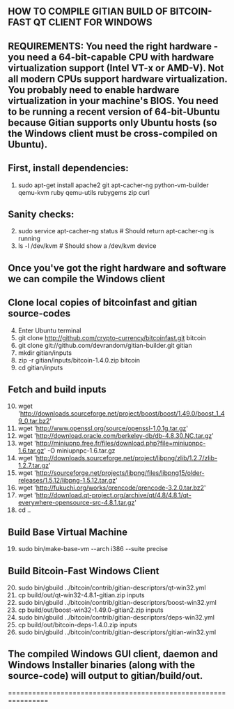 ## HOW TO COMPILE GITIAN BUILD OF BITCOIN-FAST QT CLIENT FOR WINDOWS

## REQUIREMENTS:  You need the right hardware - you need a 64-bit-capable CPU with hardware virtualization support (Intel VT-x or AMD-V). Not all modern CPUs support hardware virtualization.  You probably need to enable hardware virtualization in your machine's BIOS. You need to be running a recent version of 64-bit-Ubuntu because Gitian supports only Ubuntu hosts (so the Windows client must be cross-compiled on Ubuntu).

## First, install dependencies:

1. sudo apt-get install apache2 git apt-cacher-ng python-vm-builder qemu-kvm ruby qemu-utils rubygems zip curl

## Sanity checks:

2. sudo service apt-cacher-ng status   # Should return apt-cacher-ng is running
3. ls -l /dev/kvm   # Should show a /dev/kvm device

## Once you've got the right hardware and software we can compile the Windows client

## Clone local copies of bitcoinfast and gitian source-codes

4. Enter Ubuntu terminal
5. git clone http://github.com/crypto-currency/bitcoinfast.git bitcoin
6. git clone git://github.com/devrandom/gitian-builder.git gitian
7. mkdir gitian/inputs
8. zip -r gitian/inputs/bitcoin-1.4.0.zip bitcoin
9. cd gitian/inputs

## Fetch and build inputs

10. wget 'http://downloads.sourceforge.net/project/boost/boost/1.49.0/boost_1_49_0.tar.bz2'
11. wget 'http://www.openssl.org/source/openssl-1.0.1g.tar.gz'
12. wget 'http://download.oracle.com/berkeley-db/db-4.8.30.NC.tar.gz'
13. wget 'http://miniupnp.free.fr/files/download.php?file=miniupnpc-1.6.tar.gz' -O miniupnpc-1.6.tar.gz
14. wget 'http://downloads.sourceforge.net/project/libpng/zlib/1.2.7/zlib-1.2.7.tar.gz'
15. wget 'http://sourceforge.net/projects/libpng/files/libpng15/older-releases/1.5.12/libpng-1.5.12.tar.gz'
16. wget 'http://fukuchi.org/works/qrencode/qrencode-3.2.0.tar.bz2'
17. wget 'http://download.qt-project.org/archive/qt/4.8/4.8.1/qt-everywhere-opensource-src-4.8.1.tar.gz'
18. cd ..

## Build Base Virtual Machine

19. sudo bin/make-base-vm --arch i386 --suite precise

## Build Bitcoin-Fast Windows Client

20. sudo bin/gbuild ../bitcoin/contrib/gitian-descriptors/qt-win32.yml
21. cp build/out/qt-win32-4.8.1-gitian.zip inputs
22. sudo bin/gbuild ../bitcoin/contrib/gitian-descriptors/boost-win32.yml
23. cp build/out/boost-win32-1.49.0-gitian2.zip inputs
24. sudo bin/gbuild ../bitcoin/contrib/gitian-descriptors/deps-win32.yml
25. cp build/out/bitcoin-deps-1.4.0.zip inputs
26. sudo bin/gbuild ../bitcoin/contrib/gitian-descriptors/gitian-win32.yml

## The compiled Windows GUI client, daemon and Windows Installer binaries (along with the source-code) will output to gitian/build/out.

================================================================


